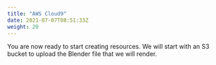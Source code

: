 ```yaml
---
title: "AWS Cloud9"
date: 2021-07-07T08:51:33Z
weight: 20
---
```


You are now ready to start creating resources. We will start with an S3 bucket to upload the Blender file that we will render.
